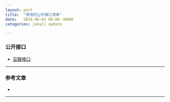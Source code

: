 ```yaml
---
layout: post
title:  "常用的公开接口清单"
date:   2018-06-01 00:00 +0800
categories: jekyll update

---
```

### 公开接口
* [豆瓣接口][douban_api]

---
### 参考文章
* 
---
[douban_api]: https://api.douban.com/v2/movie/top250?start=0&count=20